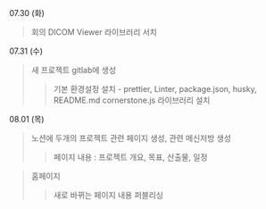 07.30 (화)
> 회의
> DICOM Viewer 라이브러리 서치

07.31 (수)
> 새 프로젝트 gitlab에 생성
>> 기본 환경설정 설치 - prettier, Linter, package.json, husky, README.md
>> cornerstone.js 라이브러리 설치 

08.01 (목)
> 노션에 두개의 프로젝트 관련 페이지 생성, 관련 메신저방 생성
>> 페이지 내용 : 프로젝트 개요, 목표, 산출물, 일정

> 홈페이지
>> 새로 바뀌는 페이지 내용 퍼블리싱 
